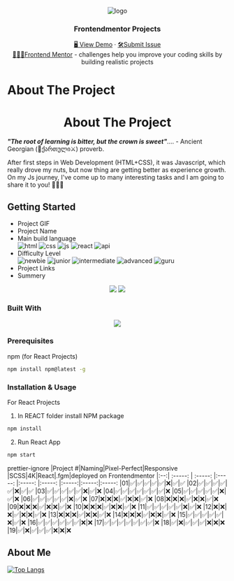 


<a name="readme-top"></a>
<div align="center">
 <img src="https://user-images.githubusercontent.com/79293287/230691890-17dd73a3-5dc6-4b12-9c63-e598e254f73d.png" alt="logo"><br/>
<h3 align="center">Frontendmentor Projects</h3>

  <div align="center">
    <a href="https://gpx.ge/challenge/frontend/" target="_blank">🖥️ View Demo</a>
    ·
    <a href="https://github.com/tsotneforester/Bitcamp/issues">🛠Submit Issue</a>
    <br>
    <a href="https://www.frontendmentor.io">👩🏻‍💻Frontend Mentor</a> 
    - challenges help you improve your coding skills by building realistic projects
  </div>
</div>




# About The Project
<h1 align="center"> About The Project </h1> 

_**"The root of learning is bitter, but the crown is sweet"**_.... - Ancient Georgian (:bow_and_arrow:ქართული:crossed_swords:) proverb.

After first steps in Web Development (HTML+CSS), it was Javascript, which really drove my nuts, but now thing are getting better as experience growth. On my Js journey, I've come up to many interesting tasks and I am going to share it to you! :partying_face::partying_face::partying_face:

## Getting Started

- Project GIF
- Project Name
- Main build language  
![html](https://img.shields.io/badge/-HTML-6abecd "image")
![css](https://img.shields.io/badge/-CSS-3e54a3 "image")
![js](https://img.shields.io/badge/-JS-cf6390 "image")
![react](https://img.shields.io/badge/-React-f4cf0c "image")
![api](https://img.shields.io/badge/-API-aad742 "image")
- Difficulty Level  
![newbie](https://img.shields.io/badge/%201%20-newbie-white?labelColor=6abecd "image")
![junior](https://img.shields.io/badge/%202%20-junior-white?labelColor=aad742 "image")
![intermediate](https://img.shields.io/badge/%203%20-intermediate-white?labelColor=f1b604 "image")
![advanced](https://img.shields.io/badge/%204%20-advanced-white?labelColor=bf4605 "image")
![guru](https://img.shields.io/badge/%205%20-guru-white?labelColor=ed2c49 "image")
- Project Links
- Summery

<div align="center">
 <img src="https://user-images.githubusercontent.com/79293287/230690673-ac25b7f0-b471-4be6-8c54-24f077d40c23.png" />
 <img src="https://user-images.githubusercontent.com/79293287/230690648-8c65bd88-363a-47dd-a97a-6f3ef3855a2b.png" />
</div>

### Built With

<p align="center">
  <a href="https://skillicons.dev">
    <img src="https://skills.thijs.gg/icons?i=js,html,css,sass,styledcomponents,react,codepen,figma,git,ps,vscode" />
  </a>
</p>


### Prerequisites
npm (for React Projects)
  ```sh
  npm install npm@latest -g
  ```

### Installation & Usage

For React Projects
  1. In REACT folder install NPM package
  ```sh
  npm install
  ```
  2. Run React App
  ```sh
  npm start
  ```



prettier-ignore
|Project #|Naming|Pixel-Perfect|Responsive |SCSS|4K|React|.fgm|deployed on Frontendmentor
|:--:| :-----: | :-----: |:-----: |:-----: |:-----: |:-----:|:-----:|:-----:
|01|✅|✅|✅|✅|✅|❌|✅|✅
|02|✅|✅|✅|✅|✅|❌|✅|✅
|03|✅|✅|✅|✅|✅|❌|✅|❌
|04|✅|✅|✅|✅|✅|✅|✅|❌
|05|✅|✅|✅|✅|✅|❌|✅|❌
|06|✅|✅|✅|✅|✅|❌|✅|❌
|07|❌|❌|❌|✅|❌|❌|✅|❌
|08|❌|❌|❌|✅|❌|❌|✅|❌
|09|❌|❌|❌|✅|❌|❌|✅|❌
|10|❌|❌|❌|✅|❌|❌|✅|❌
|11|✅|✅|✅|✅|✅|❌|✅|❌
|12|❌|❌|❌|✅|❌|❌|✅|❌
|13|❌|❌|❌|✅|❌|❌|✅|❌
|14|❌|❌|❌|✅|❌|❌|✅|❌
|15|✅|✅|✅|✅|✅|❌|✅|❌
|16|✅|✅|✅|✅|✅|✅|❌|❌
|17|✅|✅|✅|✅|✅|✅|✅|❌
|18|✅|❌|✅|✅|✅|❌|❌|❌
|19|✅|❌|✅|✅|✅|❌|❌|❌

## About Me

[![Top Langs](http://github-profile-summary-cards.vercel.app/api/cards/profile-details?username=tsotneforester&theme=github_dark)](https://github.com/anuraghazra/github-readme-stats)

